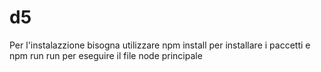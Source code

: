 # d5
Per l'instalazzione bisogna utilizzare npm install per installare i paccetti e npm run run per eseguire il file node principale
